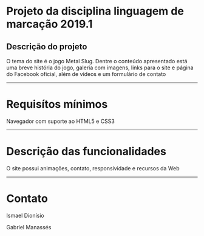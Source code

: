 # Projeto da disciplina linguagem de marcação 2019.1
<h2> Descrição do projeto</h2>

<p>O tema do site é o jogo Metal Slug. Dentre o conteúdo apresentado está uma breve história do jogo, galeria com imagens, links para o site e página do Facebook oficial, além de vídeos e um formulário de contato </p>
<hr>
<h1> Requisítos mínimos</h1>
<p>Navegador com suporte ao HTML5 e CSS3</p>
<hr>
<h1>Descrição das funcionalidades</h1>
<p>O site possui animações, contato, responsividade e recursos da Web</p>
<hr>
<h1>Contato</h1>
<p>Ismael Dionísio</p>
<p>Gabriel Manassés</p>
